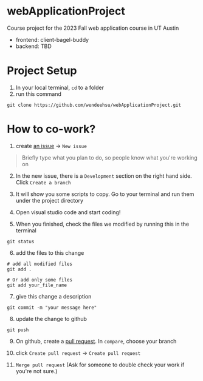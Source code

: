 # webApplicationProject
Course project for the 2023 Fall web application course in UT Austin
* frontend: client-bagel-buddy
* backend: TBD

# Project Setup
1. In your local terminal, `cd` to a folder
1. run this command
```
git clone https://github.com/wendeehsu/webApplicationProject.git
```

# How to co-work?
1. create [an issue](https://github.com/wendeehsu/webapp/issues) -> `New issue`
> Briefly type what you plan to do, so people know what you're working on

2. In the new issue, there is a `Development` section on the right hand side. Click `Create a branch`

3. It will show you some scripts to copy. Go to your terminal and run them under the project directory

4. Open visual studio code and start coding!


5. When you finished, check the files we modified by running this in the terminal
```
git status
```

6. add the files to this change
```
# add all modified files
git add .

# Or add only some files
git add your_file_name
```

7. give this change a description
```
git commit -m "your message here"
```

8. update the change to github
```
git push
```

9. On github, create a [pull request](https://github.com/wendeehsu/webapp/pulls). In `compare`, choose your branch

10. click `Create pull request` -> `Create pull request`

11. `Merge pull request` (Ask for someone to double check your work if you're not sure.)
